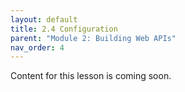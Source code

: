 ```yaml
---
layout: default
title: 2.4 Configuration
parent: "Module 2: Building Web APIs"
nav_order: 4
---
```


Content for this lesson is coming soon.
